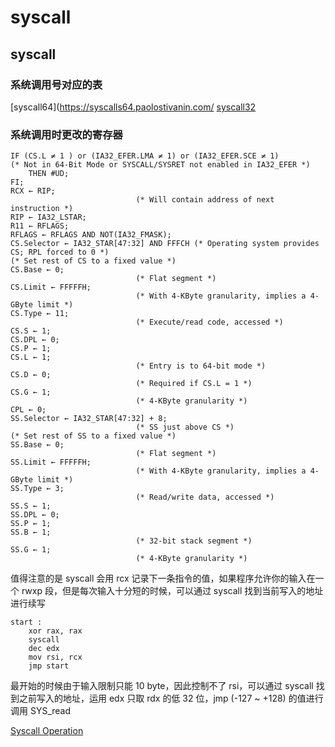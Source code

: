# syscall

## syscall

### 系统调用号对应的表

[syscall64](https://syscalls64.paolostivanin.com/
[syscall32](https://syscalls32.paolostivanin.com/)

### 系统调用时更改的寄存器

```
IF (CS.L ≠ 1 ) or (IA32_EFER.LMA ≠ 1) or (IA32_EFER.SCE ≠ 1)
(* Not in 64-Bit Mode or SYSCALL/SYSRET not enabled in IA32_EFER *)
    THEN #UD;
FI;
RCX ← RIP;
                            (* Will contain address of next instruction *)
RIP ← IA32_LSTAR;
R11 ← RFLAGS;
RFLAGS ← RFLAGS AND NOT(IA32_FMASK);
CS.Selector ← IA32_STAR[47:32] AND FFFCH (* Operating system provides CS; RPL forced to 0 *)
(* Set rest of CS to a fixed value *)
CS.Base ← 0;
                            (* Flat segment *)
CS.Limit ← FFFFFH;
                            (* With 4-KByte granularity, implies a 4-GByte limit *)
CS.Type ← 11;
                            (* Execute/read code, accessed *)
CS.S ← 1;
CS.DPL ← 0;
CS.P ← 1;
CS.L ← 1;
                            (* Entry is to 64-bit mode *)
CS.D ← 0;
                            (* Required if CS.L = 1 *)
CS.G ← 1;
                            (* 4-KByte granularity *)
CPL ← 0;
SS.Selector ← IA32_STAR[47:32] + 8;
                            (* SS just above CS *)
(* Set rest of SS to a fixed value *)
SS.Base ← 0;
                            (* Flat segment *)
SS.Limit ← FFFFFH;
                            (* With 4-KByte granularity, implies a 4-GByte limit *)
SS.Type ← 3;
                            (* Read/write data, accessed *)
SS.S ← 1;
SS.DPL ← 0;
SS.P ← 1;
SS.B ← 1;
                            (* 32-bit stack segment *)
SS.G ← 1;
                            (* 4-KByte granularity *)
```

值得注意的是 syscall 会用 rcx 记录下一条指令的值，如果程序允许你的输入在一个 rwxp 段，但是每次输入十分短的时候，可以通过 syscall 找到当前写入的地址进行续写


```
start :
	xor rax, rax 
	syscall 
	dec edx
	mov rsi, rcx
	jmp start
```
最开始的时候由于输入限制只能 10 byte，因此控制不了 rsi，可以通过 syscall 找到之前写入的地址，运用 edx 只取 rdx 的低 32 位，jmp (-127 ~ +128) 的值进行调用 SYS_read

[Syscall Operation](https://github.com/HJLebbink/asm-dude/wiki/SYSCALL)
